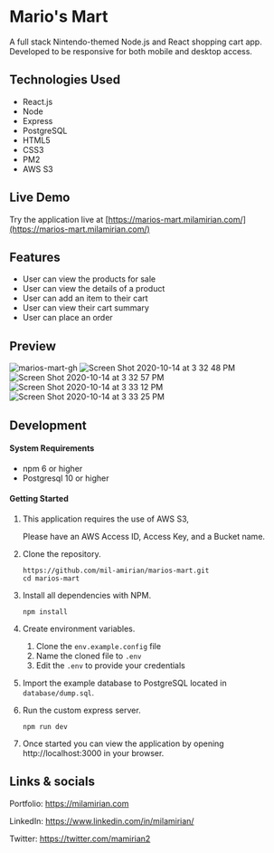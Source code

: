 # Mario's Mart

A full stack Nintendo-themed Node.js and React shopping cart app. Developed to be responsive for both mobile and desktop access.

## Technologies Used

- React.js
- Node
- Express
- PostgreSQL
- HTML5
- CSS3
- PM2
- AWS S3

## Live Demo

Try the application live at [https://marios-mart.milamirian.com/](https://marios-mart.milamirian.com/)

## Features

- User can view the products for sale
- User can view the details of a product
- User can add an item to their cart
- User can view their cart summary
- User can place an order

## Preview

![marios-mart-gh](https://user-images.githubusercontent.com/62856013/96052554-aa1b4680-0e32-11eb-861c-56f072f4db6a.png)
![Screen Shot 2020-10-14 at 3 32 48 PM](https://user-images.githubusercontent.com/62856013/96052562-ac7da080-0e32-11eb-99c3-879198fe3733.png)
![Screen Shot 2020-10-14 at 3 32 57 PM](https://user-images.githubusercontent.com/62856013/96052567-af789100-0e32-11eb-92cf-519c8abdcbf3.png)
![Screen Shot 2020-10-14 at 3 33 12 PM](https://user-images.githubusercontent.com/62856013/96052572-b1daeb00-0e32-11eb-8c37-13d4d0868921.png)
![Screen Shot 2020-10-14 at 3 33 25 PM](https://user-images.githubusercontent.com/62856013/96052577-b56e7200-0e32-11eb-9781-feec09287492.png)


## Development

#### System Requirements

- npm 6 or higher
- Postgresql 10 or higher

#### Getting Started

1. This application requires the use of AWS S3, 
   
   Please have an AWS Access ID, Access Key, and a Bucket name.

2. Clone the repository.

    ```shell
    https://github.com/mil-amirian/marios-mart.git
    cd marios-mart
    ```

3. Install all dependencies with NPM.

    ```shell
    npm install
    ```

4. Create environment variables.

    1. Clone the `env.example.config` file
    1. Name the cloned file to `.env`
    1. Edit the `.env` to provide your credentials

5. Import the example database to PostgreSQL located in `database/dump.sql`.


6. Run the custom express server.

    ```shell
    npm run dev
    ```

7. Once started you can view the application by opening http://localhost:3000 in your browser.

## Links & socials

Portfolio: https://milamirian.com

LinkedIn: https://www.linkedin.com/in/milamirian/

Twitter: https://twitter.com/mamirian2
